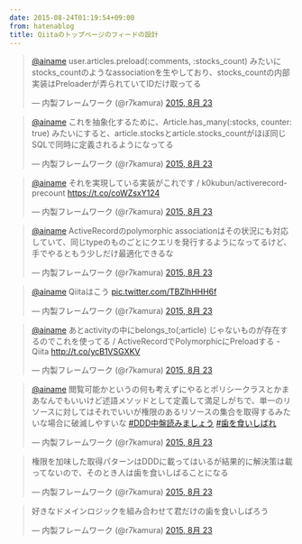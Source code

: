 ```yaml
---
date: 2015-08-24T01:19:54+09:00
from: hatenablog
title: Qiitaのトップページのフィードの設計
---
```


<p></p><blockquote class="twitter-tweet" lang="ja">
<p lang="ja" dir="ltr"><a href="https://twitter.com/ainame">@ainame</a> user.articles.preload(:comments, :stocks_count) みたいにstocks_countのようなassociationを生やしており、stocks_countの内部実装はPreloaderが弄られていてIDだけ取ってる</p>— 内製フレームワーク (@r7kamura) <a href="https://twitter.com/r7kamura/status/635482167737364480">2015, 8月 23</a>
</blockquote><script async src="//platform.twitter.com/widgets.js" charset="utf-8"></script>

<p></p><blockquote class="twitter-tweet" lang="ja">
<p lang="ja" dir="ltr"><a href="https://twitter.com/ainame">@ainame</a> これを抽象化するために、Article.has_many(:stocks, counter: true) みたいにすると、article.stocksとarticle.stocks_countがほぼ同じSQLで同時に定義されるようになってる</p>— 内製フレームワーク (@r7kamura) <a href="https://twitter.com/r7kamura/status/635482558516494336">2015, 8月 23</a>
</blockquote><script async src="//platform.twitter.com/widgets.js" charset="utf-8"></script>

<p></p><blockquote class="twitter-tweet" lang="ja">
<p lang="ja" dir="ltr"><a href="https://twitter.com/ainame">@ainame</a> それを実現している実装がこれです / k0kubun/activerecord-precount <a href="https://t.co/coWZsxY124">https://t.co/coWZsxY124</a></p>— 内製フレームワーク (@r7kamura) <a href="https://twitter.com/r7kamura/status/635482934393180160">2015, 8月 23</a>
</blockquote><script async src="//platform.twitter.com/widgets.js" charset="utf-8"></script>

<p></p><blockquote class="twitter-tweet" lang="ja">
<p lang="ja" dir="ltr"><a href="https://twitter.com/ainame">@ainame</a> ActiveRecordのpolymorphic associationはその状況にも対応していて、同じtypeのものごとにクエリを発行するようになってるけど、手でやるともう少しだけ最適化できるな</p>— 内製フレームワーク (@r7kamura) <a href="https://twitter.com/r7kamura/status/635483924882296832">2015, 8月 23</a>
</blockquote><script async src="//platform.twitter.com/widgets.js" charset="utf-8"></script>

<p></p><blockquote class="twitter-tweet" lang="ja">
<p lang="ja" dir="ltr"><a href="https://twitter.com/ainame">@ainame</a> Qiitaはこう <a href="http://t.co/TBZlhHHH6f">pic.twitter.com/TBZlhHHH6f</a></p>— 内製フレームワーク (@r7kamura) <a href="https://twitter.com/r7kamura/status/635484845943099392">2015, 8月 23</a>
</blockquote><script async src="//platform.twitter.com/widgets.js" charset="utf-8"></script>

<p></p><blockquote class="twitter-tweet" lang="ja">
<p lang="ja" dir="ltr"><a href="https://twitter.com/ainame">@ainame</a> あとactivityの中にbelongs_to(;article) じゃないものが存在するのでこれを使ってる / ActiveRecordでPolymorphicにPreloadする - Qiita <a href="http://t.co/ycB1VSGXKV">http://t.co/ycB1VSGXKV</a></p>— 内製フレームワーク (@r7kamura) <a href="https://twitter.com/r7kamura/status/635485323166744577">2015, 8月 23</a>
</blockquote><script async src="//platform.twitter.com/widgets.js" charset="utf-8"></script>

<p></p><blockquote class="twitter-tweet" lang="ja">
<p lang="ja" dir="ltr"><a href="https://twitter.com/ainame">@ainame</a> 閲覧可能かというの何も考えずにやるとポリシークラスとかまあなんでもいいけど述語メソッドとして定義して満足しがちで、単一のリソースに対してはそれでいいが権限のあるリソースの集合を取得するみたいな場合に破滅しやすいな <a href="https://twitter.com/hashtag/DDD%E4%B8%AD%E7%9B%A4%E8%AA%AD%E3%81%BF%E3%81%BE%E3%81%97%E3%82%87%E3%81%86?src=hash">#DDD中盤読みましょう</a> <a href="https://twitter.com/hashtag/%E6%AD%AF%E3%82%92%E9%A3%9F%E3%81%84%E3%81%97%E3%81%B0%E3%82%8C?src=hash">#歯を食いしばれ</a></p>— 内製フレームワーク (@r7kamura) <a href="https://twitter.com/r7kamura/status/635489719892074496">2015, 8月 23</a>
</blockquote><script async src="//platform.twitter.com/widgets.js" charset="utf-8"></script>

<p></p><blockquote class="twitter-tweet" lang="ja">
<p lang="ja" dir="ltr">権限を加味した取得パターンはDDDに載ってはいるが結果的に解決策は載ってないので、そのとき人は歯を食いしばることになる</p>— 内製フレームワーク (@r7kamura) <a href="https://twitter.com/r7kamura/status/635491033095143424">2015, 8月 23</a>
</blockquote><script async src="//platform.twitter.com/widgets.js" charset="utf-8"></script>

<p></p><blockquote class="twitter-tweet" lang="ja">
<p lang="ja" dir="ltr">好きなドメインロジックを組み合わせて君だけの歯を食いしばろう</p>— 内製フレームワーク (@r7kamura) <a href="https://twitter.com/r7kamura/status/635492171995451392">2015, 8月 23</a>
</blockquote><script async src="//platform.twitter.com/widgets.js" charset="utf-8"></script>

